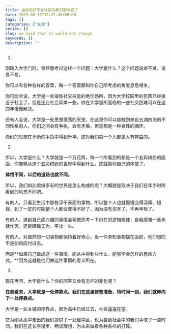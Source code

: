 ```yaml
---
title: 当初说好不会改变的我们都改变了
date: 2019-05-15T15:27:48+08:00
tags: []
categories: ["生活"]
series: []
slug: we said that it would not change
keywords: []
description: ""
---
```


1.

刚踏入大学门时，曾经思考过这样一个问题：大学是什么？这个问题说难不难，说易不易。

你可以有各种各样的答案，每一个答案都和你自己所考虑的角度息息相关。

你可能会说，大学是一处锻炼社交技能的绝佳场所，因为大学校园里的氛围已经接近于社会了，但是还比社会简单一些，你在大学里所面临的一些社交困难可以在这四年慢慢解决。

还有人会说，大学是一处思想激荡的天堂，在这里你可以接触到来自五湖四海的不同性格的人，你们之间会有争执，会有矛盾，但这都是一种良性的循环。

你们的思想在不断的争执中得到升华。这对我们每一个人都是大有裨益的。

2.

所以，大学是什么？大学就是一个万花筒，每一个所看到的都是一个五彩缤纷的画面，你能够从这个五彩缤纷的世界中得到什么，这就靠你自己的体悟了。

**体悟不同，以后的道路也就不同。**

所以，我们如此缤纷多彩的世界是怎么构成的呢？大概就是取决于我们在年少时所看到的风景不同吧。

有的人，只看到生活中那些浮于表面的事物，所以整个人也就慢慢变得浮躁、短视，到了一定的时期整个人都会变得不好了，因为没有资本了，不再年轻了。

有的人，遇到自己感兴趣的事情会稍微思考一下内在的逻辑规律，自我感慨一番也就作罢，还是碌碌无为，平淡一生。

有的人，对自然的一切事物都保持着好奇心，当一件未知事物摆在面前，他们想的不是如何应付过去。

而是**如果自己做成这一件事情，能从中得到些什么，能够学会怎样的思维方式。**因为这就是他们做这件事情的意义所在。

3.

现在再问，大学是什么？你的回答又会有怎样的变化呢？

**在我看来，大学就是一处停靠点。我们在这里修整准备，待时间一到，我们就奔向下一处停靠点。**

大学是一处关键的停靠点，因为高中已经过去，社会遥遥在望。

它为刚从高中走出的我们提供了一处缓冲区，也为要到社会中的我们争取了一些时间。我们在这长亭漫步，畅谈理想，为未来做着各种各样的打算。